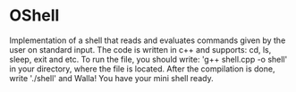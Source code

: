 # OShell
Implementation of a shell that reads and evaluates commands given by the user on standard input.
The code is written in c++ and supports:
cd, ls, sleep, exit and etc.
To run the file, you should write: 'g++ shell.cpp -o shell' in your directory, where the file is located. After the compilation is done, write './shell' and Walla! You have your mini shell ready.

